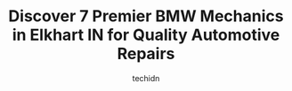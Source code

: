 ---
layout: ampstory
image: https://images.unsplash.com/photo-1610205296127-02e7366806e4?ixlib=rb-4.0.3&ixid=MnwxMjA3fDB8MHxwaG90by1wYWdlfHx8fGVufDB8fHx8&auto=format&fit=crop&w=640&h=853&q=80
author: techidn
featured: false
description: Discover the 7 best BMW Mechanic in Elkhart IN, USA and ensure your vehicle receives the highest quality of care. These trusted professionals are known for their skill, knowledge, and dedica
title: Discover 7 Premier BMW Mechanics in Elkhart IN for Quality Automotive Repairs
cover:
   title: Discover 7 Premier BMW Mechanics in Elkhart IN for Quality Automotive Repairs
   subtitle: Rickpate
   background: https://images.unsplash.com/photo-1610205296127-02e7366806e4?ixlib=rb-4.0.3&ixid=MnwxMjA3fDB8MHxwaG90by1wYWdlfHx8fGVufDB8fHx8&auto=format&fit=crop&w=640&h=853&q=80

pages: 
 - layout: thirds
   top: <h1>#1 German Concepts</h1>
   bottom: "<p>Griffin at German / Asian Concepts was awesome! He answered all our questions, was patient and kind, and really explained pricing and financing options. Very fair pricing</p>"
   background: https://www.knot35.com/toplist/wp-content/uploads/2023/06/best-bmw-mechanic-1-in-elkhart-in-1685839232.jpeg
   backgroundblur: true
 - layout: thirds
   top: <h1>#2 Quality Import Service</h1>
   bottom: "<p>2504 Johnson St, Elkhart, IN 46514, United States</p>"
   background: https://www.knot35.com/toplist/wp-content/uploads/2023/06/best-bmw-mechanic-2-in-elkhart-in-1685839233.jpeg
   cta:
      link: https://www.knot35.com/toplist/discover-7-premier-bmw-mechanics-in-elkhart-in-for-quality-automotive-repairs/
      text: Discover 7 Premier BMW Mechanics in Elkhart IN for Quality Automotive Repairs
 - layout: thirds
   top: <h1>#3 Morris Auto Service</h1>
   bottom: "<p>134 S Elkhart Ave, Elkhart, IN 46516, United States</p>"
   background: https://www.knot35.com/toplist/wp-content/uploads/2023/06/best-bmw-mechanic-3-in-elkhart-in-1685839233.jpeg
   cta:
      link: https://www.knot35.com/toplist/discover-7-premier-bmw-mechanics-in-elkhart-in-for-quality-automotive-repairs/
      text: Discover 7 Premier BMW Mechanics in Elkhart IN for Quality Automotive Repairs
 - layout: thirds
   top: <h1>#4 Carquest Auto Parts - Northside Auto Parts</h1>
   bottom: "<p>140 County Rd 6 W, Elkhart, IN 46514, United States</p>"
   background: https://images.unsplash.com/photo-1515405295579-ba7b45403062?ixlib=rb-4.0.3&ixid=MnwxMjA3fDB8MHxwaG90by1wYWdlfHx8fGVufDB8fHx8&auto=format&fit=crop&w=640&h=853&q=80
   cta:
      link: https://www.knot35.com/toplist/discover-7-premier-bmw-mechanics-in-elkhart-in-for-quality-automotive-repairs/
      text: Discover 7 Premier BMW Mechanics in Elkhart IN for Quality Automotive Repairs
 - layout: thirds
   top: <h1>#5 Dougs Alignment and Complete Auto Care</h1>
   bottom: "<p>2456 Elkhart Rd, Goshen, IN 46526, United States</p>"
   background: https://images.unsplash.com/photo-1557672172-298e090bd0f1?ixlib=rb-4.0.3&ixid=MnwxMjA3fDB8MHxwaG90by1wYWdlfHx8fGVufDB8fHx8&auto=format&fit=crop&w=640&h=853&q=80
   cta:
      link: https://www.knot35.com/toplist/discover-7-premier-bmw-mechanics-in-elkhart-in-for-quality-automotive-repairs/
      text: Discover 7 Premier BMW Mechanics in Elkhart IN for Quality Automotive Repairs
 - layout: thirds
   top: <h1>#6 Caliber Collision</h1>
   bottom: "<p>2200-3, Bypass Rd, Elkhart, IN 46514, United States</p>"
   background: https://images.unsplash.com/photo-1553949345-eb786bb3f7ba?ixlib=rb-4.0.3&ixid=MnwxMjA3fDB8MHxwaG90by1wYWdlfHx8fGVufDB8fHx8&auto=format&fit=crop&w=640&h=853&q=80
   cta:
      link: https://www.knot35.com/toplist/discover-7-premier-bmw-mechanics-in-elkhart-in-for-quality-automotive-repairs/
      text: Discover 7 Premier BMW Mechanics in Elkhart IN for Quality Automotive Repairs
 - layout: thirds
   top: <h1>#7 Chuchos Mufflers & Custom Welding</h1>
   bottom: "<p>3041 Hammond Ave, Elkhart, IN 46516, United States</p>"
   background: https://images.unsplash.com/photo-1462556791646-c201b8241a94?ixlib=rb-4.0.3&ixid=MnwxMjA3fDB8MHxwaG90by1wYWdlfHx8fGVufDB8fHx8&auto=format&fit=crop&w=640&h=853&q=80
   cta:
      link: https://www.knot35.com/toplist/discover-7-premier-bmw-mechanics-in-elkhart-in-for-quality-automotive-repairs/
      text: Discover 7 Premier BMW Mechanics in Elkhart IN for Quality Automotive Repairs
 - layout: thirds
   middle: Continue reading...
   background: https://images.unsplash.com/photo-1488554378835-f7acf46e6c98?ixlib=rb-4.0.3&ixid=MnwxMjA3fDB8MHxwaG90by1wYWdlfHx8fGVufDB8fHx8&auto=format&fit=crop&w=640&h=853&q=80
   cta:
      link: https://www.knot35.com/toplist/discover-7-premier-bmw-mechanics-in-elkhart-in-for-quality-automotive-repairs/
      text: Discover 7 Premier BMW Mechanics in Elkhart IN for Quality Automotive Repairs
      
---